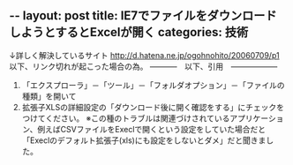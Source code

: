 --
layout: post
title: IE7でファイルをダウンロードしようとするとExcelが開く
categories: 技術
--

↓詳しく解決しているサイト
http://d.hatena.ne.jp/ogohnohito/20060709/p1
以下、リンク切れが起こった場合の為。
———–　以下、引用　——————

 1. 「エクスプローラ」－「ツール」－「フォルダオプション」－「ファイルの種類」を開いて
 2. 拡張子XLSの詳細設定の「ダウンロード後に開く確認をする」にチェックをつけてください。
※この種のトラブルは関連づけされているアプリケーション、例えばCSVファイルをExeclで開くという設定をしていた場合だと「Execlのデフォルト拡張子(xls)にも設定をしないとダメ」だと聞きました。 

